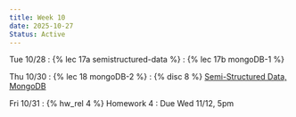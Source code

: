 ```yaml
---
title: Week 10
date: 2025-10-27
Status: Active
---
```


Tue 10/28
: {% lec 17a semistructured-data %}
: {% lec 17b mongoDB-1 %}


Thu 10/30
: {% lec 18 mongoDB-2 %}
: {% disc 8 %} [Semi-Structured Data, MongoDB](https://drive.google.com/file/d/1GeEojiE0mhbk6HsM8oilYkrx3Dy_4vdU/view?usp=sharing)


Fri 10/31
: {% hw_rel 4 %} Homework 4
  : Due Wed 11/12, 5pm
